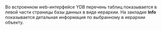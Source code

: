 Во встроенном web-интерфейсе YDB перечень таблиц показывается в левой части страницы базы данных в виде иерархии. На закладке **Info** показывается детальная информация по выбранному в иерархии объекту.
